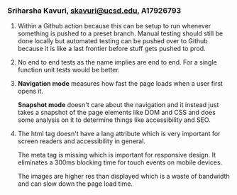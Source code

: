 ### Sriharsha Kavuri, [skavuri@ucsd.edu](mailto:skavuri@ucsd.edu), A17926793


1. Within a Github action because this can be setup to run whenever something is pushed to a preset branch. Manual
testing should still be done locally but automated testing can be pushed over to Github because it is like a last
frontier before stuff gets pushed to prod. 

2. No end to end tests as the name implies are end to end. For a single function unit tests would be better.

3. **Navigation mode** measures how fast the page loads when a user first opens it. 

   **Snapshot mode** doesn't care about the navigation and it instead just takes a snapshot of the page elements like DOM and CSS and does some analysis on it to determine things like accessibility and SEO.

4. The html tag doesn't have a lang attribute which is very important for screen readers and accessibility in general.

   The meta tag is missing which is important for responsive design. It eliminates a 300ms blocking time for touch events on mobile devices.

   The images are higher res than displayed which is a waste of bandwidth and can slow down the page load time. 
